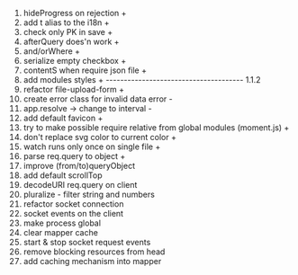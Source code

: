 1. hideProgress on rejection +
2. add t alias to the i18n +
3. check only PK in save +
4. afterQuery does'n work +
5. and/orWhere +
6. serialize empty checkbox +
7. contentS when require json file +
8. add modules styles +
-------------------------------------- 1.1.2
9. refactor file-upload-form +
10. create error class for invalid data error -
11. app.resolve -> change to interval -
12. add default favicon +
13. try to make possible require relative from global modules (moment.js) +
14. don't replace svg color to current color +
15. watch runs only once on single file +
16. parse req.query to object +
17. improve (from/to)queryObject
18. add default scrollTop
19. decodeURI req.query on client
20. pluralize - filter string and numbers
21. refactor socket connection
22. socket events on the client
23. make process global
24. clear mapper cache
25. start & stop socket request events
26. remove blocking resources from head
27. add caching mechanism into mapper
